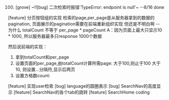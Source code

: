 100. [grove]
~!![bug] 二次检索时报错'TypeError: endpoint is null'~ --8/16 done

[feature] 分页按钮组的实现
检索的page,per_page是从服务器拿到的数据的pagination,
页面展示的pagination需要在前端重新组织实现
但还是不明白啊 -- 为什么 totalCount 不等于 per_page * pageCount
A：因为页面上最大只显示10 * 1000, 所以服务器最多只response 1000个数据

然后说前端的实现：
1. 拿到totalCount和per_page
2. 设置页面的per_page,由totalCount计算所需page:
   大于100,则止于100
   大于10, 则设置...分隔符,显示后两页
3. 设置方格数count:
   

[feature] 实现user检索
[bug] language的圆圈表示
[bug] SearchNav的高度显示
[feature] SearchNav的各个tab的跳转
[feature] SearchHome coding
